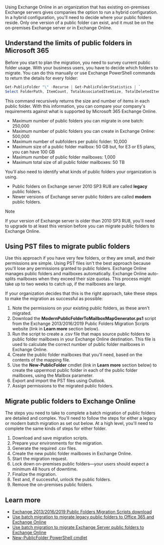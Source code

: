 Using Exchange Online in an organization that has existing on-premises Exchange servers gives companies the option to run a hybrid configuration. In a hybrid configuration, you'll need to decide where your public folders reside. Only one version of a public folder can exist, and it must be on the on-premises Exchange server or in Exchange Online.

## Understand the limits of public folders in Microsoft 365

Before you start to plan the migration, you need to survey current public folder usage. With your business users, you have to decide which folders to migrate. You can do this manually or use Exchange PowerShell commands to return the details for every folder:

```powershell
Get-PublicFolder "\" -Recurse | Get-PublicFolderStatistics | `
Select FolderPath, ItemCount, TotalAssociatedItemSize, TotalDeletedItemSize, TotalItemSize | fl
```

This command recursively returns the size and number of items in each public folder. With this information, you can compare your company's requirements against what is supported by Microsoft 365 Exchange Online.

- Maximum number of public folders you can migrate in one batch: 250,000
- Maximum number of public folders you can create in Exchange Online: 500,000
- Maximum number of subfolders per public folder: 10,000
- Maximum size of a public folder mailbox: 50 GB but, for E3 or E5 plans, you can have 100 GB
- Maximum number of public folder mailboxes: 1,000
- Maximum total size of all public folder mailboxes: 50 TB

You'll also need to identify what kinds of public folders your organization is using.

- Public folders on Exchange server 2010 SP3 RU8 are called **legacy** public folders.
- Newer versions of Exchange server public folders are called **modern** public folders.

> [!NOTE]
> If your version of Exchange server is older than 2010 SP3 RU8, you'll need to upgrade to at least this version before you can migrate public folders to Exchange Online.
> 

## Using PST files to migrate public folders

Use this approach if you have very few folders, or they are small, and their permissions are simple. Using PST files isn't the best approach because you'll lose any permissions granted to public folders. Exchange Online manages public folders and mailboxes automatically. Exchange Online auto-splits mailboxes when they exceed their size quotas. This process might take up to two weeks to catch up, if the mailboxes are large.

If your organization decides that this is the right approach, take these steps to make the migration as successful as possible:

1. Note the permissions on your existing public folders, as these aren't migrated.
2. Download the **ModernPublicFolderToMailboxMapGenerator.ps1** script from the Exchange 2013/2016/2019 Public Folders Migration Scripts website (link in **Learn more** section below).
3. Run the script to create a .csv file that maps source public folders to public folder mailboxes in your Exchange Online destination. This file is used to calculate the correct number of public folder mailboxes in Exchange Online.
4. Create the public folder mailboxes that you'll need, based on the contents of the mapping file.
5. Use the **New-PublicFolder** cmdlet (link in **Learn more** section below) to create the uppermost public folder in each of the public folder mailboxes, using the Mailbox parameter.
6. Export and import the PST files using Outlook.
7. Assign permissions to the migrated public folders.

## Migrate public folders to Exchange Online

The steps you need to take to complete a batch migration of public folders are detailed and complex. You'll need to follow the steps for either a legacy or modern batch migration as set out below. At a high level, you'll need to complete the same kinds of steps for either folder.

1. Download and save migration scripts.
2. Prepare your environments for the migration.
3. Generate the required .csv files.
4. Create the new public folder mailboxes in Exchange Online.
5. Start the migration request.
6. Lock down on-premises public folders—your users should expect a minimum 48 hours of downtime.
7. Finalize the migration.
8. Test and, if successful, unlock the public folders.
9. Remove the on-premises public folders.

## Learn more

- [Exchange 2013/2016/2019 Public Folders Migration Scripts download](https://www.microsoft.com/download/details.aspx?id=54855&azure-portal=true)
- [Use batch migration to migrate legacy public folders to Office 365 and Exchange Online](https://docs.microsoft.com/exchange/collaboration-exo/public-folders/batch-migration-of-legacy-public-folders?azure-portal=true)
- [Use batch migration to migrate Exchange Server public folders to Exchange Online](https://docs.microsoft.com/Exchange/collaboration/public-folders/migrate-to-exchange-online?azure-portal=true)
- [New-PublicFolder PowerShell cmdlet](https://docs.microsoft.com/powershell/module/exchange/sharing-and-collaboration/new-publicfolder?view=exchange-ps&azure-portal=true)
